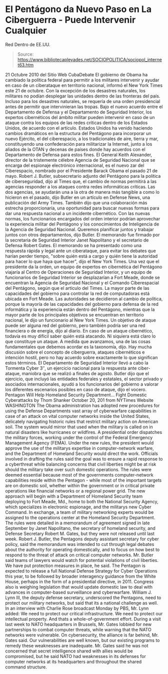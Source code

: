 # El Pentágono da Nuevo Paso en La Ciberguerra - Puede Intervenir Cualquier 
Red Dentro de EE.UU.

> Source: https://www.bibliotecapleyades.net/SOCIOPOLITICA/sociopol_internet63.htm

21 Octubre 2010
del Sitio Web
CubaDebate
El
gobierno de Obama ha cambiado la política federal para
permitir a los militares intervenir y ayudar en caso de un ciberataque en
territorio nacional,
informó el New York Times este 21 de octubre.
Con la excepción de los desastres naturales, los militares no podían
desplegar las unidades dentro de las fronteras del país. Incluso para los
desastres naturales, se requería de una orden presidencial antes de permitir
que intervinieran las tropas.
Bajo el nuevo acuerdo entre el Departamento de Defensa y el
Departamento de
Seguridad Interior, los expertos cibernéticos del ámbito militar pueden
intervenir en caso de un ataque contra los equipos de las redes críticas
dentro de los Estados Unidos, de acuerdo con el artículo.
Estados Unidos ha venido haciendo cambios dramáticos en la estructura del
Pentágono para incorporar un nuevo Ejército, el del ciberespacio, a los
tradicionales de aire, tierra y mar, constituyendo una confederación para
militarizar la Internet, junto a los aliados de la OTAN y decenas de países
donde hay acuerdos con el Departamento de Defensa para estos fines.
El General Keith Alexander, director de la tristemente célebre
Agencia de
Seguridad Nacional que se encarga del espionaje electrónico internacional,
es el nuevo zar del Ciberespacio, nombrado por el Presidente Barack Obama el
pasado 21 de mayo.
Robert J. Butler, subsecretario adjunto del Pentágono para la política de
ciberseguridad, dijo al Times que,
el cambio de normas permitirá a las
agencias responder a los ataques contra redes informáticas críticas.
Las dos agencias,
se ayudarán una a la otra de manera más tangible a como lo
hicieron en el pasado, dijo Butler en un artículo en Defense News, una
publicación del Army Times.
También dijo que una colaboración más estrecha
proporcionaría,
una oportunidad para buscar nuevas formas para dar una
respuesta nacional a un incidente cibernético.
Con las nuevas normas, los funcionarios encargados del orden interior
podrían aprovechar la experiencia militar del Pentágono y los conocimientos
de Inteligencia de la Agencia de Seguridad Nacional.
Queremos planificar juntos y trabajar juntos con otros departamentos, dijo
Butler.
El memorando fue firmado por la secretaria de Seguridad Interior
Janet
Napolitano y el secretario de Defensa Robert Gates.
El memorando se ha
presentado como una respuesta rápida y legal ante un ciberataque, para
evitar los debates que harían perder tiempo,
"sobre quién está a cargo y quién
tiene la autoridad para hacer lo que haya que hacer", dijo el New York
Times.
Una vez que el presidente da la orden, un equipo de expertos en cibernética
del Pentágono viajaría al Centro de Operaciones de Seguridad Interior, y un
equipo de funcionarios de Seguridad Interior se desplazarían a
Fort Meade,
donde se encuentran la Agencia de Seguridad Nacional y el Comando
Ciberespacial del Pentágono, según que el artículo del Times.
La mayor parte de las capacidades del gobierno para controlar la red de
computadoras está ubicada en Fort Meade.
Las autoridades se decidieron al cambio de política, porque la mayoría de
las capacidades del gobierno para defensa de la red informática y la
experiencia están dentro del Pentágono, mientras que la mayor parte de los
principales objetivos se encuentran en territorio nacional, le dijo un
funcionario al New York Times. Un objetivo de ataque puede ser alguna red
del gobierno, pero también podría ser una red financiera o de energía, dijo
al diario.
En caso de un ataque cibernético, todavía es muy difícil saber quién está
atacando.
Ni siquiera está claro lo que constituye un ataque.
A medida que avanzamos, una de las cosas fundamentales que debemos acordar
es la taxonomía, dijo.
Hay mucha discusión sobre el concepto de ciberguerra,
ataques cibernéticos e intención hostil, pero no hay acuerdo sobre
exactamente lo que significan estos términos.
El Departamento de Seguridad Interior llevó a cabo la Tormenta Cyber 3″, un
ejercicio nacional para la respuesta ante ciber-ataque, maniobra que se
realizó a finales de agosto.
Butler dijo que el ejercicio, que incluyó las
entidades federales y estatales, el sector privado y asociados
internacionales, ayudó a los funcionarios del gobierno a valorar los
diferentes escenarios posibles en caso de ataque, dijo el vocero.
Pentagon Will Help Homeland Security Department...
Fight Domestic Cyberattacks
by Thom Shanker
October 20, 201
from
NYTimes Website
WASHINGTON
The
Obama administration has adopted new procedures for using
the Defense Departments vast array of cyberwarfare capabilities in case of
an attack on vital computer networks inside the United States, delicately
navigating historic rules that restrict military action on American soil.
The system would mirror that used when the military is called on in natural
disasters like hurricanes or wildfires. A presidential order dispatches the
military forces, working under the control of the Federal Emergency
Management Agency (FEMA).
Under the new rules, the president would approve the use of the militarys
expertise in computer-network warfare, and the Department of Homeland
Security would direct the work.
Officials involved in drafting the rules said the goal was to ensure a rapid
response to a cyberthreat while balancing concerns that civil liberties
might be at risk should the military take over such domestic operations.
The rules were deemed essential because most of the governments
computer-network capabilities reside within the Pentagon - while most of the
important targets are on domestic soil, whether within the government or in
critical private operations like financial networks or a regional power
grid.
The new approach will begin with a Department of Homeland Security team
deploying to
Fort Meade, Md., home to both the
National Security Agency,
which specializes in electronic espionage, and the militarys new Cyber
Command.
In exchange, a team of military networking experts would be
assigned to the operations center at the Homeland Security Department.
The rules were detailed in a memorandum of agreement signed in late
September by Janet Napolitano, the secretary of homeland security, and
Defense Secretary Robert M. Gates, but they were not released until last
week.
Robert J. Butler, the Pentagons deputy assistant secretary for cyber
policy, said the memorandum was intended to cut through legal debates about
the authority for operating domestically, and to focus on how best to
respond to the threat of attack on critical computer networks.
Mr. Butler said teams of lawyers would watch for potential violations of
civil liberties.
We have put protection measures in place, he said.
The Pentagon is expected to release a full
National Defense Strategy for
Cyber Operations this year, to be followed by broader interagency guidance
from the White House, perhaps in the form of a presidential directive, in
2011.
Congress also is weighing legislation that would update domestic law to deal
with advances in computer-based surveillance and cyberwarfare.
William J. Lynn III, the deputy defense secretary, underscored the
Pentagons,
need to protect our military networks, but said that its a
national challenge as well.
In an interview with Charlie Rose broadcast
Monday by PBS, Mr. Lynn added:
We need to protect our critical
infrastructure. We need to protect our intellectual property. And thats a
whole-of-government effort.
During a visit last week to
NATO headquarters in Brussels, Mr. Gates lobbied
for new partnerships to combat computer threats, while warning that the NATO
networks were vulnerable.
On cybersecurity, the alliance is far behind, Mr. Gates said. Our
vulnerabilities are well known, but our existing programs to remedy these
weaknesses are inadequate.
Mr. Gates said he was not concerned that secret intelligence shared with
allies would be compromised, but he said NATO had weaknesses in its defenses
for computer networks at its headquarters and throughout the shared command
structure.
